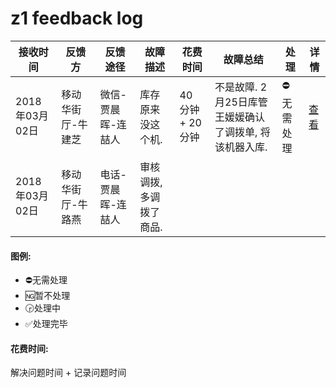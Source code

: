 # z1 feedback log

|接收时间|反馈方|反馈途径|故障描述|花费时间|故障总结|处理|详情|
|------|------|------|-------|------|-------|---|---|
|2018年03月02日|移动华街厅-牛建芝|微信-贾晨晖-连喆人|库存原来没这个机.|40 分钟 + 20 分钟|不是故障. 2月25日库管王媛媛确认了调拨单, 将该机器入库.|⛔️无需处理|[查看](./original-log/2018/1-03-02)|
|2018年03月02日|移动华街厅-牛路燕|电话-贾晨晖-连喆人|审核调拨, 多调拨了商品.|


#### 图例:
- ⛔️无需处理
- 🆖暂不处理
- 🕞处理中
- ✅处理完毕

#### 花费时间:
解决问题时间 + 记录问题时间
